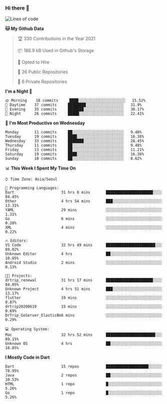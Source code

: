 ### Hi there 👋

<!--
**ska2519/ska2519** is a ✨ _special_ ✨ repository because its `README.md` (this file) appears on your GitHub profile.

Here are some ideas to get you started:

- 🔭 I’m currently working on ...
- 🌱 I’m currently learning ...
- 👯 I’m looking to collaborate on ...
- 🤔 I’m looking for help with ...
- 💬 Ask me about ...
- 📫 How to reach me: ...
- 😄 Pronouns: ...
- ⚡ Fun fact: ...
-->

<!--START_SECTION:waka-->
![Lines of code](https://img.shields.io/badge/From%20Hello%20World%20I%27ve%20Written-439806%20lines%20of%20code-blue)

**🐱 My Github Data** 

> 🏆 330 Contributions in the Year 2021
 > 
> 📦 186.9 kB Used in Github's Storage 
 > 
> 💼 Opted to Hire
 > 
> 📜 26 Public Repositories 
 > 
> 🔑 6 Private Repositories  
 > 
**I'm a Night 🦉** 

```text
🌞 Morning    18 commits     ████░░░░░░░░░░░░░░░░░░░░░   15.52% 
🌆 Daytime    37 commits     ████████░░░░░░░░░░░░░░░░░   31.9% 
🌃 Evening    35 commits     ███████░░░░░░░░░░░░░░░░░░   30.17% 
🌙 Night      26 commits     █████░░░░░░░░░░░░░░░░░░░░   22.41%

```
📅 **I'm Most Productive on Wednesday** 

```text
Monday       11 commits     ██░░░░░░░░░░░░░░░░░░░░░░░   9.48% 
Tuesday      19 commits     ████░░░░░░░░░░░░░░░░░░░░░   16.38% 
Wednesday    33 commits     ███████░░░░░░░░░░░░░░░░░░   28.45% 
Thursday     11 commits     ██░░░░░░░░░░░░░░░░░░░░░░░   9.48% 
Friday       13 commits     ██░░░░░░░░░░░░░░░░░░░░░░░   11.21% 
Saturday     19 commits     ████░░░░░░░░░░░░░░░░░░░░░   16.38% 
Sunday       10 commits     ██░░░░░░░░░░░░░░░░░░░░░░░   8.62%

```


📊 **This Week I Spent My Time On** 

```text
⌚︎ Time Zone: Asia/Seoul

💬 Programming Languages: 
Dart                     31 hrs 8 mins       █████████████████████░░░░   84.45% 
Other                    4 hrs 54 mins       ███░░░░░░░░░░░░░░░░░░░░░░   13.31% 
YAML                     29 mins             ░░░░░░░░░░░░░░░░░░░░░░░░░   1.31% 
Go                       6 mins              ░░░░░░░░░░░░░░░░░░░░░░░░░   0.28% 
XML                      4 mins              ░░░░░░░░░░░░░░░░░░░░░░░░░   0.22%

🔥 Editors: 
VS Code                  32 hrs 49 mins      ██████████████████████░░░   89.02% 
Unknown Editor           4 hrs               ██░░░░░░░░░░░░░░░░░░░░░░░   10.85% 
Android Studio           2 mins              ░░░░░░░░░░░░░░░░░░░░░░░░░   0.13%

🐱‍💻 Projects: 
drtrip_renewal           31 hrs 17 mins      █████████████████████░░░░   84.85% 
Unknown Project          4 hrs 51 mins       ███░░░░░░░░░░░░░░░░░░░░░░   13.17% 
flutter                  19 mins             ░░░░░░░░░░░░░░░░░░░░░░░░░   0.87% 
drtrip20200619           15 mins             ░░░░░░░░░░░░░░░░░░░░░░░░░   0.69% 
DrTrip_GoServer_ElasticBe6 mins              ░░░░░░░░░░░░░░░░░░░░░░░░░   0.29%

💻 Operating System: 
Mac                      32 hrs 52 mins      ██████████████████████░░░   89.15% 
Unknown OS               4 hrs               ██░░░░░░░░░░░░░░░░░░░░░░░   10.85%

```

**I Mostly Code in Dart** 

```text
Dart                     15 repos            ███████████████████░░░░░░   78.95% 
Java                     2 repos             ██░░░░░░░░░░░░░░░░░░░░░░░   10.53% 
HTML                     1 repo              █░░░░░░░░░░░░░░░░░░░░░░░░   5.26% 
Go                       1 repo              █░░░░░░░░░░░░░░░░░░░░░░░░   5.26%

```



<!--END_SECTION:waka-->


